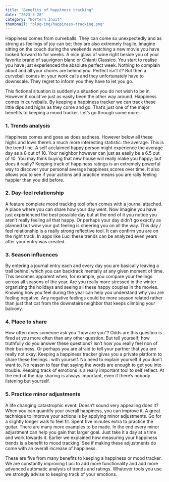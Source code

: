 ```yaml
---
title: "Benefits of happiness tracking"
date: "2023-3-28"
category: "Nortern Inuit"
thumbnail: "blog-img/happiness-tracking.png"
---
```


Happiness comes from curveballs. They can come so unexpectedly and as strong as feelings of joy can be; they are also extremely fragile. Imagine sitting on the couch during the weekends watching a new movie you have looked forward to for weeks. A nice glass of wine right beside you of your favorite brand of sauvignon blanc or Chianti Classico. You start to realise you have just experienced the absolute perfect week. Nothing to complain about and all your chores are behind you. Perfect isn’t it? But then a curveball comes in; your work calls and they unfortunately have to downscale. They regret to inform you they have to let you go.

This fictional situation is suddenly a situation you do not wish to be in. However it could've just as easily been the other way around. Happiness comes in curveballs. By keeping a happiness tracker we can track these little dips and highs as they come and go. That’s just one of the major benefits to keeping a mood tracker. Let’s go through some more.

### 1. Trends analysis
Happiness comes and goes as does sadness. However below all these highs and lows there’s a much more interesting statistic: the average. This is the trend line. A self acclaimed happy person might experience the average day as a 8 out of 10. Your neighbor however can just as easily be a 6.5 out of 10. You may think buying that new house will really make you happy; but does it really? Keeping track of happiness ratings is an extremely powerful way to discover your personal average happiness scores over time. It also allows you to see if your actions and practice means you are rally feeling happier than you did before.

### 2. Day-feel relationship
A feature complete mood tracking tool often comes with a journal attached. A place where you can share how your day went. Now imagine you have just experienced the best possible day but at the end of it you notice you aren’t really feeling all that happy. Or perhaps your day didn’t go exactly as planned but wow your gut feeling is cheering you on all the way. This day / feel relationship is a really strong reflective tool. It can confirm you are on the right track. In apps like Luci these trends can be analyzed even years after your entry was created.

### 3. Season influences
By entering a journal entry each and every day you are basically leaving a trail behind, which you can backtrack mentally at any given moment of time. This becomes apparent when, for example, you compare your feelings across all seasons of the year. Are you really more stressed in the winter organizing the holidays and seeing all these happy couples in the movies. Knowing how you feel during the year can help you understand why you are feeling negative. Any negative feelings could be more season related rather than just that cat from the downstairs neighbor that keeps climbing your balcony.

### 4. Place to share
How often does someone ask you “how are you”? Odds are this question is fired at you more often than any other question. But tell yourself; how truthfully do you answer these questions? Isn’t how you really feel non of their business. Or perhaps you are afraid to tell your partner that you are really not okay. Keeping a happiness tracker gives you a private platform to share these feelings.. with yourself. No need to explain yourself if you don’t want to. No reason to fear that saying the words are enough to get you into trouble. Keeping track of emotions is a really important tool to self reflect. At the end of the day sharing is always important, even if there’s nobody listening but yourself.

### 5. Practice minor adjustments
A life changing catastrophic event. Doesn’t sound very appealing does it? When you can quantify your overall happiness, you can improve it. A great technique to improve your actions is by applying minor adjustments. Go for a slightly longer walk to feel fit. Spent five minutes extra to practice the guitar. There are many more examples to be made. In the end every minor adjustment can help you gain that larger goal. Just take it a day at a time and work towards it. Earlier we explained how measuring your happiness trends is a benefit to mood tracking. See if making these adjustments do come with an overall increase of happiness.

These are five from many benefits to keeping a happiness or mood tracker. We are constantly improving Luci to add more functionality and add more advanced automatic analysis of trends and ratings. Whatever tools you use we strongly advise to keeping track of your emotions. 